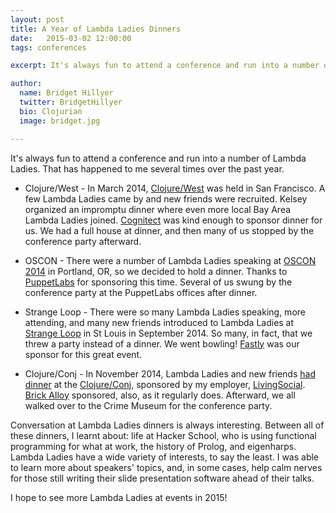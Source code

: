 ```yaml
---
layout: post
title: A Year of Lambda Ladies Dinners 
date:   2015-03-02 12:00:00
tags: conferences

excerpt: It's always fun to attend a conference and run into a number of Lambda Ladies. 

author:
  name: Bridget Hillyer
  twitter: BridgetHillyer 
  bio: Clojurian
  image: bridget.jpg

---
```


It's always fun to attend a conference and run into a number of Lambda Ladies. That has happened to me several times over the past year.

- Clojure/West - In March 2014, [Clojure/West](https://www.youtube.com/playlist?list=PLZdCLR02grLp__wRg5OTavVj4wefg69hM) was held in San Francisco. A few Lambda Ladies came by and new friends were recruited. Kelsey organized an impromptu dinner where even more local Bay Area Lambda Ladies joined. [Cognitect](http://cognitect.com/) was kind enough to sponsor dinner for us. We had a full house at dinner, and then many of us stopped by the conference party afterward.

- OSCON - There were a number of Lambda Ladies speaking at [OSCON 2014](http://www.oscon.com/oscon2014) in Portland, OR, so we decided to hold a dinner. Thanks to [PuppetLabs](https://puppetlabs.com/) for sponsoring this time. Several of us swung by the conference party at the PuppetLabs offices after dinner.

- Strange Loop - There were so many Lambda Ladies speaking, more attending, and many new friends introduced to Lambda Ladies at [Strange Loop](https://thestrangeloop.com/) in St Louis in September 2014. So many, in fact, that we threw a party instead of a dinner. We went bowling! [Fastly](http://www.fastly.com/) was our sponsor for this great event.

- Clojure/Conj - In November 2014, Lambda Ladies and new friends [had dinner](http://annapawlicka.com/my-first-conj/) at the [Clojure/Conj](http://clojure-conj.org/), sponsored by my employer, [LivingSocial](https://www.livingsocial.com). [Brick Alloy](http://brickalloy.com/) sponsored, also, as it regularly does. Afterward, we all walked over to the Crime Museum for the conference party.

Conversation at Lambda Ladies dinners is always interesting. Between all of these dinners, I learnt about: life at Hacker School, who is using functional programming for what at work, the history of Prolog, and eigenharps. Lambda Ladies have a wide variety of interests, to say the least. I was able to learn more about speakers' topics, and, in some cases, help calm nerves for those still writing their slide presentation software ahead of their talks.

I hope to see more Lambda Ladies at events in 2015!

